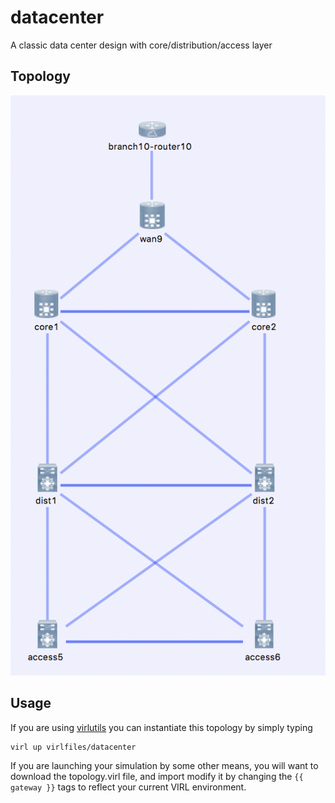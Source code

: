 # datacenter

A classic data center design with core/distribution/access layer

## Topology

![Alt Text](./topology.png)


## Usage

If you are using [virlutils](https://github.com/kecorbin/virlutils) you can
instantiate this topology by simply typing

```
virl up virlfiles/datacenter
```

If you are launching your simulation by some other means, you will want
to download the topology.virl file, and import modify it by changing the
`{{ gateway }}` tags to reflect your current VIRL environment.
